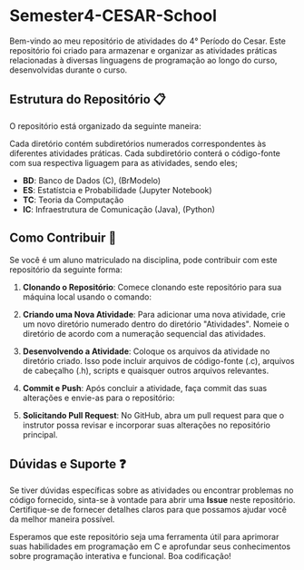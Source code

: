 # Semester4-CESAR-School

Bem-vindo ao meu repositório de atividades do 4° Período do Cesar. Este repositório foi criado para armazenar e organizar as atividades práticas relacionadas à diversas linguagens de programação ao longo do curso, desenvolvidas durante o curso.

## Estrutura do Repositório 📋

O repositório está organizado da seguinte maneira:

Cada diretório contém subdiretórios numerados correspondentes às diferentes atividades práticas. Cada subdiretório conterá o código-fonte com sua respectiva liguagem para as atividades, sendo eles;

- **BD**: Banco de Dados (C), (BrModelo)
- **ES**: Estatístcia e Probabilidade (Jupyter Notebook)
- **TC**: Teoria da Computação
- **IC**: Infraestrutura de Comunicação (Java), (Python)
  
## Como Contribuir 🤝

Se você é um aluno matriculado na disciplina, pode contribuir com este repositório da seguinte forma:

1. **Clonando o Repositório**: Comece clonando este repositório para sua máquina local usando o comando:

2. **Criando uma Nova Atividade**: Para adicionar uma nova atividade, crie um novo diretório numerado dentro do diretório "Atividades". Nomeie o diretório de acordo com a numeração sequencial das atividades.

3. **Desenvolvendo a Atividade**: Coloque os arquivos da atividade no diretório criado. Isso pode incluir arquivos de código-fonte (.c), arquivos de cabeçalho (.h), scripts e quaisquer outros arquivos relevantes.

4. **Commit e Push**: Após concluir a atividade, faça commit das suas alterações e envie-as para o repositório:

5. **Solicitando Pull Request**: No GitHub, abra um pull request para que o instrutor possa revisar e incorporar suas alterações no repositório principal.

## Dúvidas e Suporte ❓

Se tiver dúvidas específicas sobre as atividades ou encontrar problemas no código fornecido, sinta-se à vontade para abrir uma **Issue** neste repositório. Certifique-se de fornecer detalhes claros para que possamos ajudar você da melhor maneira possível.

Esperamos que este repositório seja uma ferramenta útil para aprimorar suas habilidades em programação em C e aprofundar seus conhecimentos sobre programação interativa e funcional. Boa codificação!
